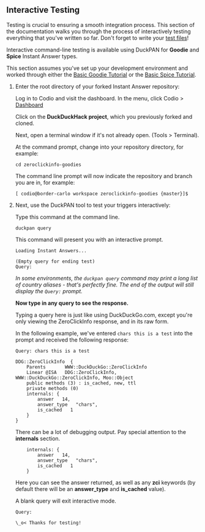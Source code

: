 ## Interactive Testing

Testing is crucial to ensuring a smooth integration process.  This section of the documentation walks you through the process of interactively testing everything that you've written so far. Don't forget to write your [test files](http://docs.duckduckhack.com/testing-reference/test-files.html)!

Interactive command-line testing is available using DuckPAN for **Goodie** and **Spice** Instant Answer types.

This section assumes you've set up your development environment and worked through either the [Basic Goodie Tutorial](https://github.com/duckduckgo/duckduckgo-documentation/blob/master/goodie/goodie_basic_tutorial.md) or the [Basic Spice Tutorial](https://github.com/duckduckgo/duckduckgo-documentation/blob/master/spice/spice_basic_tutorial.md).

1. Enter the root directory of your forked Instant Answer repository:

	Log in to Codio and visit the dashboard. In the menu, click Codio > [Dashboard](https://codio.com/home/projects)
	
	Click on the **DuckDuckHack project**, which you previously forked and cloned.
	
	Next, open a terminal window if it's not already open. (Tools > Terminal).
	
	At the command prompt, change into your repository directory, for example:
	
	```shell
	cd zeroclickinfo-goodies
	```

	The command line prompt will now indicate the repository and branch you are in, for example:
	
	```shell
	[ codio@border-carlo workspace zeroclickinfo-goodies {master}]$    
	```

2. Next, use the DuckPAN tool to test your triggers interactively:

    Type this command at the command line.

    ```shell
    duckpan query
    ```

    This command will present you with an interactive prompt.

    ```shell
    Loading Instant Answers...

    (Empty query for ending test)                                                   
	Query:
    ```

	*In some environments, the `duckpan query` command may print a long list of country aliases - that's perfectly fine. The end of the output will still display the `Query:` prompt.*

    **Now type in any query to see the response.** 

	Typing a query here is just like using DuckDuckGo.com, except you're only viewing the ZeroClickInfo response, and in its raw form.
	
	In the following example, we've entered `chars this is a test` into the prompt and received the following response:

    ```shell
    Query: chars this is a test

    DDG::ZeroClickInfo  {
        Parents       WWW::DuckDuckGo::ZeroClickInfo
        Linear @ISA   DDG::ZeroClickInfo, WWW::DuckDuckGo::ZeroClickInfo, Moo::Object
        public methods (3) : is_cached, new, ttl
        private methods (0)
        internals: {
            answer   14,
            answer_type   "chars",
            is_cached   1
        }
    }
    ```

    There can be a lot of debugging output. Pay special attention to the **internals** section.

    ```shell
        internals: {
            answer   14,
            answer_type   "chars",
            is_cached   1
        }
    ```

    Here you can see the answer returned, as well as any **zci** keywords (by default there will be an **answer\_type** and **is\_cached** value).

    A blank query will exit interactive mode.

    ```shell
    Query:

    \_o< Thanks for testing!
    ```
